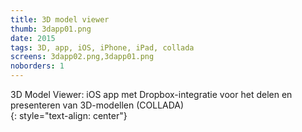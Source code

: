 ```yaml
---
title: 3D model viewer
thumb: 3dapp01.png
date: 2015
tags: 3D, app, iOS, iPhone, iPad, collada
screens: 3dapp02.png,3dapp01.png
noborders: 1
---
```


3D Model Viewer: iOS app met Dropbox-integratie voor het delen en presenteren van 3D-modellen (COLLADA)  
{: style="text-align: center"}
